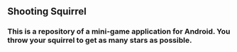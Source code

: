 ## Shooting Squirrel
### This is a repository of a mini-game application for Android. You throw your squirrel to get as many stars as possible.
